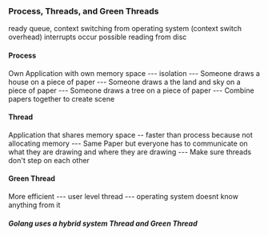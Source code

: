 ### Process, Threads, and Green Threads

ready queue, context switching from operating system (context switch overhead)
interrupts occur possible reading from disc

#### Process
Own Application with own memory space --- isolation
--- Someone draws a house on a piece of paper
--- Someone draws a the land and sky on a piece of paper
--- Someone draws a tree on a piece of paper
--- Combine papers together to create scene

#### Thread
Application that shares memory space -- faster than process because not allocating memory
--- Same Paper but everyone has to communicate on what they are drawing and where they are drawing
--- Make sure threads don't step on each other

#### Green Thread
More efficient
--- user level thread
--- operating system doesnt know anything from it

##### Golang uses a hybrid system Thread and Green Thread 